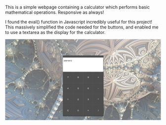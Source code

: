 This is a simple webpage containing a calculator which performs basic mathematical operations. Responsive as always!

I found the eval() function in Javascript incredibly useful for this project! This massively simplified the code needed for the buttons, and enabled me to use a textarea as the display for the calculator.

<img src="/screenshot-calculator.png" alt="screenshot" />